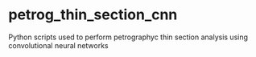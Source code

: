 # petrog_thin_section_cnn
Python scripts used to perform petrographyc thin section analysis using convolutional neural networks
